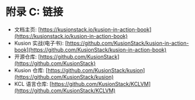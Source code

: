 # 附录 C: 链接

- 文档主页: [https://kusionstack.io/kusion-in-action-book](https://kusionstack.io/kusion-in-action-book)
- Kusion 实战(电子书): [https://github.com/KusionStack/kusion-in-action-book](https://github.com/KusionStack/kusion-in-action-book)
- 开源仓库: [https://github.com/KusionStack](https://github.com/KusionStack)
- Kusion 仓库: [https://github.com/KusionStack/kusion](https://github.com/KusionStack/kusion)
- KCL 语言仓库: [https://github.com/KusionStack/KCLVM](https://github.com/KusionStack/KCLVM)
